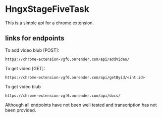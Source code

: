 # HngxStageFiveTask

This is a simple api for a chrome extension. 

## links for endpoints 
To add video blub [POST]:
```
https://chrome-extension-vgf6.onrender.com/api/addVideo/
```
To get video [GET]: 
```
https://chrome-extension-vgf6.onrender.com/api/getByid/<int:id>
```
To get video blub
```
https://chrome-extension-vgf6.onrender.com/api/docs/
```

Although all endpoints have not been well tested and transcription has not been provided.
